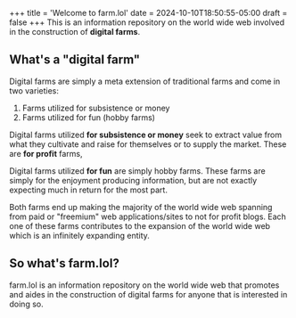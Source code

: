 +++
title = 'Welcome to farm.lol'
date = 2024-10-10T18:50:55-05:00
draft = false
+++
This is an information repository on the world wide web involved in the construction of **digital farms**.

## What's a "digital farm"

Digital farms are simply a meta extension of traditional farms and come in two varieties:

1. Farms utilized for subsistence or money
2. Farms utilized for fun (hobby farms)


Digital farms utilized **for subsistence or money** seek to extract value from what they cultivate and raise for themselves or to supply the market.  These are **for profit** farms,

Digital farms utilized **for fun** are simply hobby farms.  These farms are simply for the enjoyment producing information, but are not exactly expecting much in return for the most part.

Both farms end up making the majority of the world wide web spanning from paid or "freemium" web applications/sites to not for profit blogs.  Each one of these farms contributes to the expansion of the world wide web which is an infinitely expanding entity.


## So what's farm.lol?

farm.lol is an information repository on the world wide web that promotes and aides in the construction of digital farms for anyone that is interested in doing so.
